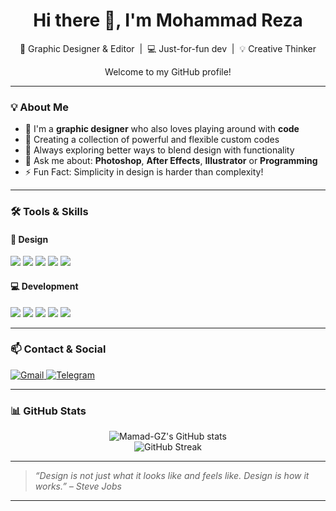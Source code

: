 <h1 align="center">Hi there 👋, I'm Mohammad Reza</h1>

<p align="center">
  🎨 Graphic Designer & Editor &nbsp;|&nbsp; 💻 Just-for-fun dev &nbsp;|&nbsp; 💡 Creative Thinker
</p>

<p align="center">
  Welcome to my GitHub profile!
</p>

---

### 💡 About Me

- 🎨 I'm a **graphic designer** who also loves playing around with **code**
- 🧩 Creating a collection of powerful and flexible custom codes
- 🌱 Always exploring better ways to blend design with functionality
- 💬 Ask me about: **Photoshop**, **After Effects**, **Illustrator** or **Programming**
- ⚡ Fun Fact: Simplicity in design is harder than complexity!

---

### 🛠️ Tools & Skills

#### 🎨 Design
<p>
  <img src="https://img.shields.io/badge/Adobe%20Photoshop-31A8FF?style=flat-square&logo=Adobe-Photoshop&logoColor=white" />
  <img src="https://img.shields.io/badge/Adobe%20Premiere%20Pro-9999FF?style=flat-square&logo=Adobe-Premiere-Pro&logoColor=white" />
  <img src="https://img.shields.io/badge/After%20Effects-9999FF?style=flat-square&logo=Adobe-After-Effects&logoColor=white" />
  <img src="https://img.shields.io/badge/Illustrator-FF9A00?style=flat-square&logo=Adobe-Illustrator&logoColor=white" />
  <img src="https://img.shields.io/badge/Blender-F5792A?style=flat-square&logo=blender&logoColor=white" />
</p>

#### 💻 Development
<p>
  <img src="https://img.shields.io/badge/PHP-777BB4?style=flat-square&logo=php&logoColor=white" />
  <img src="https://img.shields.io/badge/HTML5-E34F26?style=flat-square&logo=html5&logoColor=white" />
  <img src="https://img.shields.io/badge/JavaScript-F7DF1E?style=flat-square&logo=javascript&logoColor=black" />
  <img src="https://img.shields.io/badge/WordPress-21759B?style=flat-square&logo=wordpress&logoColor=white" />
  <img src="https://img.shields.io/badge/Python-3776AB?style=flat-square&logo=python&logoColor=white" />
</p>

---

### 📫 Contact & Social

<p>
  <a href="mailto:mamadgzn@gmail.com">
    <img src="https://img.shields.io/badge/Gmail-D14836?style=flat-square&logo=gmail&logoColor=white" alt="Gmail" />
  </a>
  <a href="https://t.me/mamadgz" target="_blank">
    <img src="https://img.shields.io/badge/Telegram-2CA5E0?style=flat-square&logo=telegram&logoColor=white" alt="Telegram" />
  </a>
</p>

---

### 📊 GitHub Stats

<p align="center">
  <img src="https://github-readme-stats.vercel.app/api?username=Mamad-GZ&show_icons=true&theme=tokyonight" alt="Mamad-GZ's GitHub stats" />
  <br/>
  <img src="https://github-readme-streak-stats.herokuapp.com?user=Mamad-GZ&theme=tokyonight" alt="GitHub Streak" />
</p>

---

> _“Design is not just what it looks like and feels like. Design is how it works.” – Steve Jobs_

---
